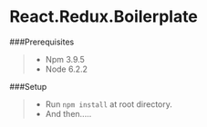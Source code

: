 React.Redux.Boilerplate
=======================

###Prerequisites
>- Npm 3.9.5
>- Node 6.2.2


###Setup
>- Run `npm install` at root directory.
>- And then.....
